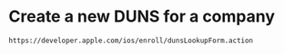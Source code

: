 

# Create a new DUNS for a company

    https://developer.apple.com/ios/enroll/dunsLookupForm.action


